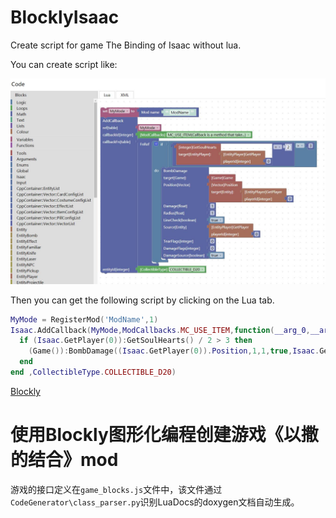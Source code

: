 # BlocklyIsaac
Create script for game The Binding of Isaac without lua.

You can create script like:

![img](CodeGenerator/2020-08-04-20_54_24.jpg)

Then you can get the following script by clicking on the Lua tab.

```lua
MyMode = RegisterMod('ModName',1)
Isaac.AddCallback(MyMode,ModCallbacks.MC_USE_ITEM,function(__arg_0,__arg_1,__arg_2)
  if (Isaac.GetPlayer(0)):GetSoulHearts() / 2 > 3 then
    (Game()):BombDamage((Isaac.GetPlayer(0)).Position,1,1,true,Isaac.GetPlayer(0),0,0,true)
  end
end ,CollectibleType.COLLECTIBLE_D20)
```

[Blockly](https://developers.google.com/blockly)


# 使用Blockly图形化编程创建游戏《以撒的结合》mod

游戏的接口定义在`game_blocks.js`文件中，该文件通过`CodeGenerator\class_parser.py`识别LuaDocs的doxygen文档自动生成。